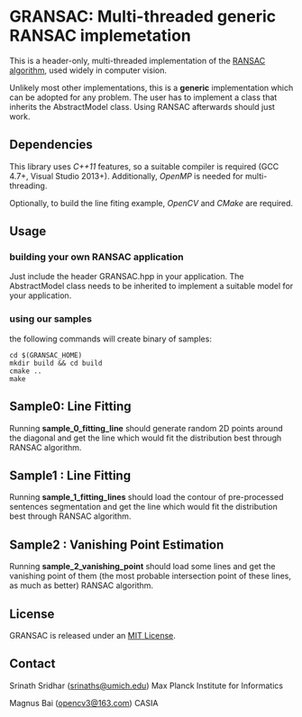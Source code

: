 # GRANSAC: Multi-threaded generic RANSAC implemetation

This is a header-only, multi-threaded implementation of the [RANSAC algorithm](https://en.wikipedia.org/wiki/RANSAC),
used widely in computer vision.

Unlikely most other implementations, this is a **generic** implementation
which can be adopted for any problem. The user has to implement a class that
inherits the AbstractModel class. Using RANSAC afterwards should just work.

## Dependencies

This library uses *C++11* features, so a suitable compiler is required (GCC 4.7+, 
Visual Studio 2013+). Additionally, *OpenMP* is needed for multi-threading.

Optionally, to build the line fiting example, *OpenCV* and *CMake* are required.

## Usage

### building your own RANSAC application

Just include the header GRANSAC.hpp in your application. The AbstractModel class
needs to be inherited to implement a suitable model for your application.

### using our samples

the following commands will create binary of samples:

```
cd $(GRANSAC_HOME)
mkdir build && cd build
cmake ..
make
```

## Sample0: Line Fitting

Running **sample_0_fitting_line** should generate random 2D points around the diagonal and get the line which would fit the distribution best through RANSAC algorithm.


## Sample1 : Line Fitting

Running **sample_1_fitting_lines** should load the contour of pre-processed sentences segmentation and get the line which would fit the distribution best through RANSAC algorithm.


## Sample2 : Vanishing Point Estimation

Running **sample_2_vanishing_point** should load some lines and get the vanishing point of them (the most probable intersection point of these lines, as much as better) RANSAC algorithm.


## License

GRANSAC is released under an [MIT License](https://opensource.org/licenses/MIT).

## Contact

Srinath Sridhar (srinaths@umich.edu)
Max Planck Institute for Informatics

Magnus Bai (opencv3@163.com)
CASIA